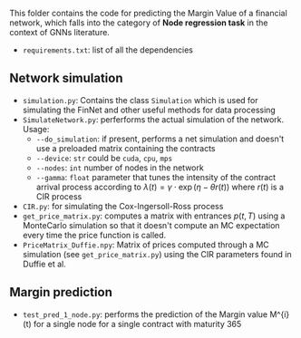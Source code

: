 This folder contains the code for predicting the Margin Value of a financial network, which falls into the category of **Node regression task** in the context of GNNs literature.

- `requirements.txt`: list of all the dependencies

## Network simulation
- `simulation.py`: Contains the class `Simulation` which is used for simulating the FinNet and other useful methods for data processing
- `SimulateNetwork.py`: perferforms the actual simulation of the network. Usage:
   - `--do_simulation`: if present, performs a net simulation and doesn't use a preloaded matrix containing the contracts
   - `--device`: `str` could be `cuda`, `cpu`, `mps`
   - `--nodes`: `int` number of nodes in the network
   - `--gamma`: `float` parameter that tunes the intensity of the contract arrival process according to $\lambda(t) = \gamma \cdot \exp{(\eta -\theta r(t))}$ where $r(t)$ is a CIR process
- `CIR.py`: for simulating the Cox-Ingersoll-Ross process
- `get_price_matrix.py`: computes a matrix with entrances $p(t,T)$ using a MonteCarlo simulation so that it doesn't compute an MC expectation every time the price function is called.
- `PriceMatrix_Duffie.npy`: Matrix of prices computed through a MC simulation (see `get_price_matrix.py`) using the CIR parameters found in Duffie et al.

## Margin prediction
- `test_pred_1_node.py`: performs the prediction of the Margin value M^{i}(t) for a single node for a single contract with maturity 365
